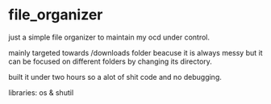 # file_organizer

just a simple file organizer to maintain my ocd under control. 

mainly targeted towards /downloads folder beacuse it is always messy but it can be focused on different folders by changing its directory.

built it under two hours so a alot of shit code and no debugging.

libraries: os & shutil

